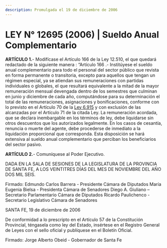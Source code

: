 ```yaml
---
description: Promulgada el 19 de diciembre de 2006
---
```


# LEY N° 12695 (2006) | Sueldo Anual Complementario

**ARTÍCULO 1.**- Modifícase el Artículo 166 de la Ley 12.510, el que quedará redactado de la siguiente manera : “Artículo 166 .- Institúyese el sueldo anual complementario para todo el personal del sector público que revista en forma permanente o transitoria, excepto para aquellos que tengan un régimen especial, ya se atiendan sus remuneraciones con partidas individuales o globales, el que resultará equivalente a la mitad de la mayor remuneración mensual devengada dentro de los semestres que culminan en junio y diciembre de cada año, computándose para su determinación el total de las remuneraciones, asignaciones y bonificaciones, conforme con lo previsto en el Artículo 70 de la [Ley 6.915](ley-no-6.915-1973-y-modificatorias.md) y con exclusión de las alcanzadas por el Artículo 71 de la citada Ley. La remuneración acordada, que se declara inembargable en los términos de ley, debe liquidarse sin otros descuentos que los autorizados legalmente. En los casos de cesantía, renuncia o muerte del agente, debe procederse de inmediato a la liquidación proporcional que corresponda. Esta disposición se hará extensiva al sueldo anual complementario que perciban los beneficiarios del sector pasivo.

**ARTÍCULO 2.**- Comuníquese al Poder Ejecutivo.

DADA EN LA SALA DE SESIONES DE LA LEGISLATURA DE LA PROVINCIA DE SANTA FE, A LOS VEINTITRES DÍAS DEL MES DE NOVIEMBRE DEL AÑO DOS MIL SEIS.

Firmado: Edmundo Carlos Barrera - Presidente Cámara de Diputados María Eugenia Bielsa - Presidenta Cámara de Senadores Diego A. Giuliano – Secretario Parlamentario Cámara de Diputados Ricardo Paulichenco - Secretario Legislativo Cámara de Senadores

SANTA FE, 19 de diciembre de 2006

De conformidad a lo prescripto en el Artículo 57 de la Constitución Provincial, téngasela como ley del Estado, insértese en el Registro General de Leyes con el sello oficial y publíquese en el Boletín Oficial.

Firmado: Jorge Alberto Obeid - Gobernador de Santa Fe

